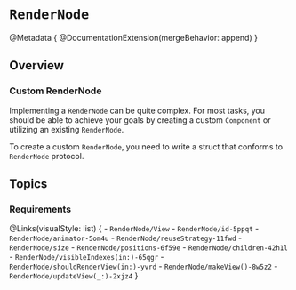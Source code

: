 # ``RenderNode``

@Metadata {
    @DocumentationExtension(mergeBehavior: append)
}

## Overview

### Custom RenderNode

Implementing a ``RenderNode`` can be quite complex. For most  tasks, you should be able to achieve your goals by creating a custom ``Component`` or utilizing an existing ``RenderNode``.

To create a custom ``RenderNode``, you need to write a struct that conforms to ``RenderNode`` protocol.

## Topics

### Requirements

@Links(visualStyle: list) {
    - ``RenderNode/View``
    - ``RenderNode/id-5ppqt``
    - ``RenderNode/animator-5om4u``
    - ``RenderNode/reuseStrategy-11fwd``
    - ``RenderNode/size``
    - ``RenderNode/positions-6f59e``
    - ``RenderNode/children-42h1l``
    - ``RenderNode/visibleIndexes(in:)-65qgr``
    - ``RenderNode/shouldRenderView(in:)-yvrd``
    - ``RenderNode/makeView()-8w5z2``
    - ``RenderNode/updateView(_:)-2xjz4``
}

